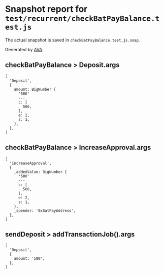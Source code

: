 # Snapshot report for `test/recurrent/checkBatPayBalance.test.js`

The actual snapshot is saved in `checkBatPayBalance.test.js.snap`.

Generated by [AVA](https://ava.li).

## checkBatPayBalance > Deposit.args

    [
      'Deposit',
      {
        amount: BigNumber {
          '500'
          ---
          c: [
            500,
          ],
          e: 2,
          s: 1,
        },
      },
    ]

## checkBatPayBalance > IncreaseApproval.args

    [
      'IncreaseApproval',
      {
        _addedValue: BigNumber {
          '500'
          ---
          c: [
            500,
          ],
          e: 2,
          s: 1,
        },
        _spender: '0xBatPayAddress',
      },
    ]

## sendDeposit > addTransactionJob().args

    [
      'Deposit',
      {
        amount: '500',
      },
    ]
